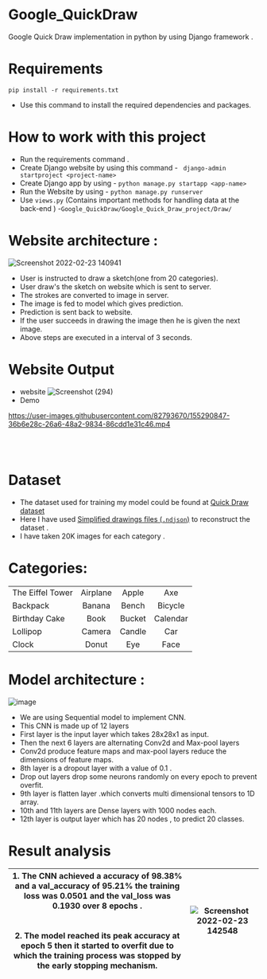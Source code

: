 # Google_QuickDraw
 Google Quick Draw implementation in python by using Django framework .
 
 # Requirements 
`` pip install -r requirements.txt  ``
* Use this command to install the required dependencies and packages.
# How to work with this project
* Run the requirements command .
* Create Django website by using this command - ``  django-admin startproject <project-name> ``
* Create Django app by using - `` python manage.py startapp <app-name> ``
* Run the Website by using - `` python manage.py runserver ``
* Use `views.py` (Contains important methods for handling data at the back-end ) -``Google_QuickDraw/Google_Quick_Draw_project/Draw/ ``
 # Website architecture :
 
![Screenshot 2022-02-23 140941](https://user-images.githubusercontent.com/82793670/155285566-608e117d-90a6-42a5-9146-1717dcceaf12.png)

 
* User is instructed to draw a sketch(one from 20 categories).
* User draw's the sketch on website which is sent to server.
* The strokes are converted to image in server.
* The image is fed to model which gives prediction.
* Prediction is sent back to website.
* If the user succeeds in drawing the image then he is given the next image.
* Above steps are executed in a interval of 3 seconds.

# Website Output 
* website
![Screenshot (294)](https://user-images.githubusercontent.com/82793670/155290094-5600aba4-d308-4504-bccc-8d5c59ec94d6.png)
* Demo 

https://user-images.githubusercontent.com/82793670/155290847-36b6e28c-26a6-48a2-9834-86cdd1e31c46.mp4

<br><br>




# Dataset
* The dataset used for training my model could be found at [Quick Draw dataset](https://github.com/googlecreativelab/quickdraw-dataset)
*  Here I have used [Simplified drawings files (`` .ndjson ``)](https://console.cloud.google.com/storage/browser/quickdraw_dataset/full/simplified) to reconstruct the dataset .
* I have taken 20K images for each category .

 # Categories:
 
| | | | |
| :--- | :---: | :---: | :--: |
The Eiffel Tower | Airplane  | Apple  | Axe  
Backpack  | Banana  | Bench  | Bicycle  
Birthday Cake  | Book  | Bucket  | Calendar  
Lollipop  | Camera  | Candle  | Car  
Clock  | Donut  | Eye  | Face  

# Model architecture :
![image](https://user-images.githubusercontent.com/82793670/155283217-ddfca957-e989-4581-be0a-422ba2c81e09.png)



* We are using Sequential model to implement CNN.
* This CNN is made up of 12 layers
* First layer is the input layer which takes 28x28x1 as input.
* Then the next 6 layers are alternating Conv2d and Max-pool layers
* Conv2d produce feature maps and max-pool layers reduce the dimensions of   feature maps.
* 8th layer is a dropout layer with a value of 0.1 .
* Drop out layers drop some neurons randomly on every epoch to prevent overfit.
* 9th layer is flatten layer .which converts multi dimensional tensors to 1D array. 
* 10th and  11th layers are Dense layers with 1000 nodes each.
* 12th layer is output layer  which has 20 nodes , to predict 20 classes.

# Result analysis
| 1. The CNN achieved a accuracy of 98.38% and a val_accuracy of 95.21% the training loss was 0.0501 and the val_loss was 0.1930 over 8 epochs . <br><br> <br> 2. The model reached its peak accuracy at epoch 5 then it started to overfit due to which the training process was stopped by the early stopping mechanism. | ![Screenshot 2022-02-23 142548](https://user-images.githubusercontent.com/82793670/155287653-a08f3378-c0a3-4fa3-98f1-9868392730e4.png) |
------------- | -------------

